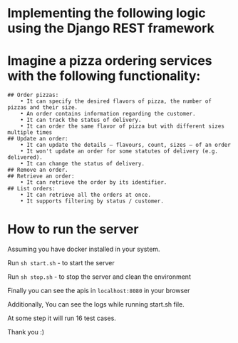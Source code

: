 # Implementing the following logic using the Django REST framework
# Imagine a pizza ordering services with the following functionality:

	## Order pizzas:
		• It can specify the desired flavors of pizza, the number of pizzas and their size.
		• An order contains information regarding the customer.
		• It can track the status of delivery.
		• It can order the same flavor of pizza but with different sizes multiple times
	## Update an order:
		• It can update the details — flavours, count, sizes — of an order
		• It won't update an order for some statutes of delivery (e.g. delivered).
		• It can change the status of delivery.
	## Remove an order.
	## Retrieve an order:
		• It can retrieve the order by its identifier.
	## List orders:
		• It can retrieve all the orders at once.
		• It supports filtering by status / customer.

# How to run the server

Assuming you have docker installed in your system.

Run `sh start.sh` - to start the server

Run `sh stop.sh` -  to stop the server and clean the environment

Finally you can see the apis in `localhost:8080` in your browser

Additionally, You can see the logs while running start.sh file.

At some step it will run 16 test cases.


Thank you :)
